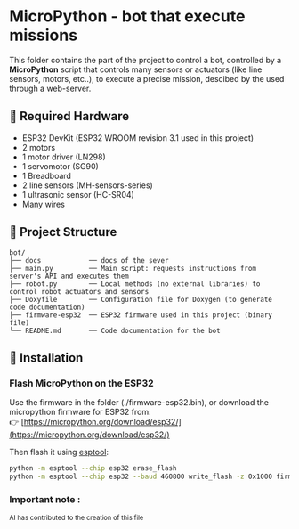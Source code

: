 # MicroPython - bot that execute missions

This folder contains the part of the project to control a bot, controlled by a **MicroPython** script that controls many sensors or actuators (like line sensors, motors, etc..), to execute a precise mission, descibed by the used through a web-server. 

## 🧰 Required Hardware

- ESP32 DevKit (ESP32 WROOM revision 3.1 used in this project)
- 2 motors
- 1 motor driver (LN298)
- 1 servomotor (SG90)
- 1 Breadboard
- 2 line sensors (MH-sensors-series)
- 1 ultrasonic sensor (HC-SR04)
- Many wires

## 📁 Project Structure

```
bot/
├── docs            ── docs of the sever
├── main.py         ── Main script: requests instructions from server's API and executes them
├── robot.py        ── Local methods (no external libraries) to control robot actuators and sensors
├── Doxyfile        ── Configuration file for Doxygen (to generate code documentation)
├── firmware-esp32  ── ESP32 firmware used in this project (binary file)
└── README.md       ── Code documentation for the bot 
```

## 🚀 Installation

### Flash MicroPython on the ESP32

Use the firmware in the folder (./firmware-esp32.bin), or download the micropython firmware for ESP32 from:  
👉 [https://micropython.org/download/esp32/](https://micropython.org/download/esp32/)

Then flash it using [esptool](https://github.com/espressif/esptool):

```bash
python -m esptool --chip esp32 erase_flash
python -m esptool --chip esp32 --baud 460800 write_flash -z 0x1000 firmware-esp32.bin
```

### **Important note :**
<sub>AI has contributed to the creation of this file</sub>